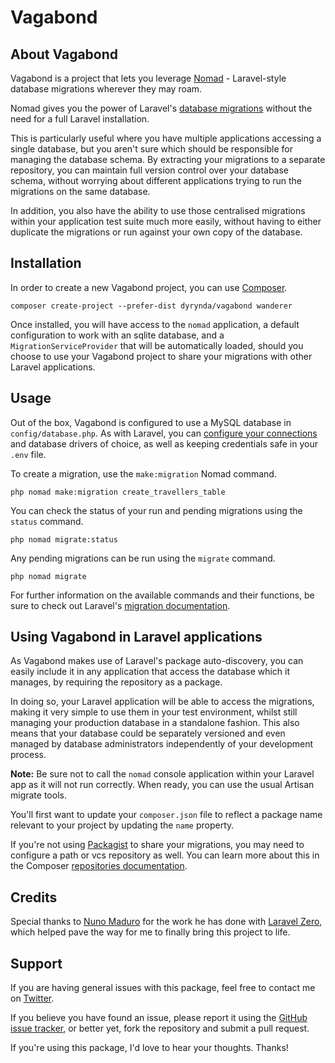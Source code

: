 # Vagabond

## About Vagabond

Vagabond is a project that lets you leverage [Nomad](https://github.com/michaeldyrynda/nomad) - Laravel-style database migrations wherever they may roam.

Nomad gives you the power of Laravel's [database migrations](https://laravel.com/docs/5.5/migrations) without the need for a full Laravel installation.

This is particularly useful where you have multiple applications accessing a single database, but you aren't sure which should be responsible for managing the database schema. By extracting your migrations to a separate repository, you can maintain full version control over your database schema, without worrying about different applications trying to run the migrations on the same database.

In addition, you also have the ability to use those centralised migrations within your application test suite much more easily, without having to either duplicate the migrations or run against your own copy of the database.

## Installation

In order to create a new Vagabond project, you can use [Composer](https://getcomposer.org).

```
composer create-project --prefer-dist dyrynda/vagabond wanderer
```

Once installed, you will have access to the `nomad` application, a default configuration to work with an sqlite database, and a `MigrationServiceProvider` that will be automatically loaded, should you choose to use your Vagabond project to share your migrations with other Laravel applications.

## Usage

Out of the box, Vagabond is configured to use a MySQL database in `config/database.php`. As with Laravel, you can [configure your connections](https://laravel.com/docs/5.5/database#configuration) and database drivers of choice, as well as keeping credentials safe in your `.env` file.

To create a migration, use the `make:migration` Nomad command.

```
php nomad make:migration create_travellers_table
```

You can check the status of your run and pending migrations using the `status` command.

```
php nomad migrate:status
```

Any pending migrations can be run using the `migrate` command.

```
php nomad migrate
```

For further information on the available commands and their functions, be sure to check out Laravel's [migration documentation](https://laravel.com/docs/5.5/migrations).

## Using Vagabond in Laravel applications

As Vagabond makes use of Laravel's package auto-discovery, you can easily include it in any application that access the database which it manages, by requiring the repository as a package.

In doing so, your Laravel application will be able to access the migrations, making it very simple to use them in your test environment, whilst still managing your production database in a standalone fashion. This also means that your database could be separately versioned and even managed by database administrators independently of your development process.

**Note:** Be sure not to call the `nomad` console application within your Laravel app as it will not run correctly. When ready, you can use the usual Artisan migrate tools.

You'll first want to update your `composer.json` file to reflect a package name relevant to your project by updating the `name` property.

If you're not using [Packagist](https://packagist.org) to share your migrations, you may need to configure a path or vcs repository as well. You can learn more about this in the Composer [repositories documentation](https://getcomposer.org/doc/05-repositories.md#hosting-your-own).

## Credits

Special thanks to [Nuno Maduro](https://twitter.com/enunomaduro) for the work he has done with [Laravel Zero](http://laravel-zero.com), which helped pave the way for me to finally bring this project to life.

## Support

If you are having general issues with this package, feel free to contact me on [Twitter](https://twitter.com/michaeldyrynda).

If you believe you have found an issue, please report it using the [GitHub issue tracker](https://github.com/michaeldyrynda/vagabond/issues), or better yet, fork the repository and submit a pull request.

If you're using this package, I'd love to hear your thoughts. Thanks!
